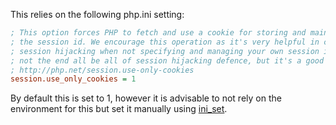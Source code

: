 This relies on the following php.ini setting:

```ini
; This option forces PHP to fetch and use a cookie for storing and maintaining
; the session id. We encourage this operation as it's very helpful in combating
; session hijacking when not specifying and managing your own session id. It is
; not the end all be all of session hijacking defence, but it's a good start.
; http://php.net/session.use-only-cookies
session.use_only_cookies = 1
```

By default this is set to 1, however it is advisable to not rely on the environment for this but set it manually using [ini_set](http://php.net/manual/en/function.ini-set.php).
